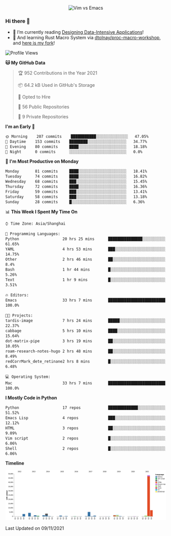 <p align="center">
    <img src="https://gist.githubusercontent.com/coldnight/e696baffb094e71c96cb302118878eae/raw/40ea5053a6f66cc65f90f437e4173497da225958/banner.gif" alt="Vim vs Emacs" />
</p>

### Hi there 👋

- 📖 I’m currently reading [Designing Data-Intensive Applications](https://www.oreilly.com/library/view/designing-data-intensive-applications/9781491903063/)!
- 🌱 And learning Rust Macro System via [dtolnay/proc-macro-workshop](https://github.com/dtolnay/proc-macro-workshop), and [here is my fork](https://github.com/coldnight/proc-macro-workshop)!

<!--START_SECTION:waka-->
![Profile Views](http://img.shields.io/badge/Profile%20Views-2-blue)

**🐱 My GitHub Data** 

> 🏆 952 Contributions in the Year 2021
 > 
> 📦 64.2 kB Used in GitHub's Storage 
 > 
> 💼 Opted to Hire
 > 
> 📜 56 Public Repositories 
 > 
> 🔑 9 Private Repositories  
 > 
**I'm an Early 🐤** 

```text
🌞 Morning    207 commits    ███████████░░░░░░░░░░░░░░   47.05% 
🌆 Daytime    153 commits    ████████░░░░░░░░░░░░░░░░░   34.77% 
🌃 Evening    80 commits     ████░░░░░░░░░░░░░░░░░░░░░   18.18% 
🌙 Night      0 commits      ░░░░░░░░░░░░░░░░░░░░░░░░░   0.0%

```
📅 **I'm Most Productive on Monday** 

```text
Monday       81 commits     ████░░░░░░░░░░░░░░░░░░░░░   18.41% 
Tuesday      74 commits     ████░░░░░░░░░░░░░░░░░░░░░   16.82% 
Wednesday    68 commits     ███░░░░░░░░░░░░░░░░░░░░░░   15.45% 
Thursday     72 commits     ████░░░░░░░░░░░░░░░░░░░░░   16.36% 
Friday       59 commits     ███░░░░░░░░░░░░░░░░░░░░░░   13.41% 
Saturday     58 commits     ███░░░░░░░░░░░░░░░░░░░░░░   13.18% 
Sunday       28 commits     █░░░░░░░░░░░░░░░░░░░░░░░░   6.36%

```


📊 **This Week I Spent My Time On** 

```text
⌚︎ Time Zone: Asia/Shanghai

💬 Programming Languages: 
Python                   20 hrs 25 mins      ███████████████░░░░░░░░░░   61.65% 
YAML                     4 hrs 53 mins       ███░░░░░░░░░░░░░░░░░░░░░░   14.75% 
Other                    2 hrs 46 mins       ██░░░░░░░░░░░░░░░░░░░░░░░   8.4% 
Bash                     1 hr 44 mins        █░░░░░░░░░░░░░░░░░░░░░░░░   5.26% 
Text                     1 hr 9 mins         █░░░░░░░░░░░░░░░░░░░░░░░░   3.51%

🔥 Editors: 
Emacs                    33 hrs 7 mins       █████████████████████████   100.0%

🐱‍💻 Projects: 
tardis-image             7 hrs 24 mins       █████░░░░░░░░░░░░░░░░░░░░   22.37% 
cabbage                  5 hrs 10 mins       ████░░░░░░░░░░░░░░░░░░░░░   15.64% 
dot-matrix-pipe          3 hrs 19 mins       ██░░░░░░░░░░░░░░░░░░░░░░░   10.05% 
roam-research-notes-hugo 2 hrs 48 mins       ██░░░░░░░░░░░░░░░░░░░░░░░   8.49% 
redCorrMark_dete_retinane2 hrs 8 mins        █░░░░░░░░░░░░░░░░░░░░░░░░   6.48%

💻 Operating System: 
Mac                      33 hrs 7 mins       █████████████████████████   100.0%

```

**I Mostly Code in Python** 

```text
Python                   17 repos            █████████████░░░░░░░░░░░░   51.52% 
Emacs Lisp               4 repos             ███░░░░░░░░░░░░░░░░░░░░░░   12.12% 
HTML                     3 repos             ██░░░░░░░░░░░░░░░░░░░░░░░   9.09% 
Vim script               2 repos             █░░░░░░░░░░░░░░░░░░░░░░░░   6.06% 
Shell                    2 repos             █░░░░░░░░░░░░░░░░░░░░░░░░   6.06%

```


**Timeline**

![Chart not found](https://raw.githubusercontent.com/coldnight/coldnight/master/charts/bar_graph.png) 


 Last Updated on 09/11/2021
<!--END_SECTION:waka-->
